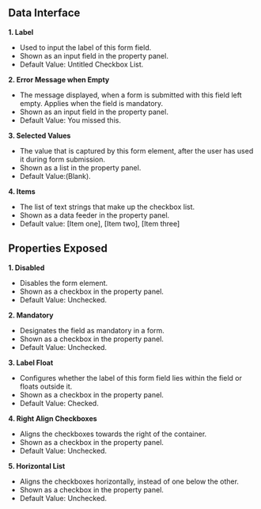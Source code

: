 ## Data Interface

**1. Label**
* Used to input the label of this form field.
* Shown as an input field in the property panel.
* Default Value: Untitled Checkbox List.

**2. Error Message when Empty**
* The message displayed, when a form is submitted with this field left empty. Applies when the field is mandatory.
* Shown as an input field in the property panel.
* Default Value: You missed this. 

**3. Selected Values**
* The value that is captured by this form element, after the user has used it during form submission.
* Shown as a list in the property panel.
* Default Value:(Blank).

**4. Items**
* The list of text strings that make up the checkbox list.
* Shown as a data feeder in the property panel.
* Default value: [Item one], [Item two], [Item three]

## Properties Exposed

**1. Disabled**
* Disables the form element.
* Shown as a checkbox in the property panel.
* Default Value: Unchecked.
 
**2. Mandatory**
* Designates the field as mandatory in a form.
* Shown as a checkbox in the property panel.
* Default Value: Unchecked.

**3. Label Float**
* Configures whether the label of this form field lies within the field or floats outside it.
* Shown as a checkbox in the property panel.
* Default Value: Checked.

**4. Right Align Checkboxes**
* Aligns the checkboxes towards the right of the container.
* Shown as a checkbox in the property panel.
* Default Value: Unchecked.

**5. Horizontal List**
* Aligns the checkboxes horizontally, instead of one below the other.
* Shown as a checkbox in the property panel.
* Default Value: Unchecked.
